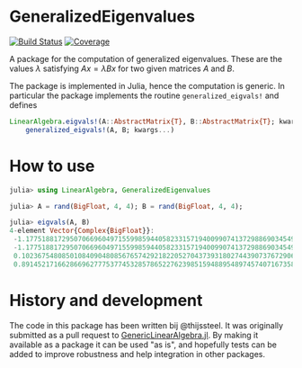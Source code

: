# GeneralizedEigenvalues

[![Build Status](https://github.com/daanhb/GeneralizedEigenvalues.jl/actions/workflows/CI.yml/badge.svg?branch=main)](https://github.com/daanhb/GeneralizedEigenvalues.jl/actions/workflows/CI.yml?query=branch%3Amain)
[![Coverage](https://codecov.io/gh/daanhb/GeneralizedEigenvalues.jl/branch/main/graph/badge.svg)](https://codecov.io/gh/daanhb/GeneralizedEigenvalues.jl)

A package for the computation of generalized eigenvalues. These are the values $\lambda$ satisfying $Ax = \lambda B x$ for two given matrices $A$ and $B$.

The package is implemented in Julia, hence the computation is generic. In particular the package implements the routine `generalized_eigvals!` and defines
```julia
LinearAlgebra.eigvals!(A::AbstractMatrix{T}, B::AbstractMatrix{T}; kwargs...) where {T <: Number} =
    generalized_eigvals!(A, B; kwargs...)
```

# How to use

```julia
julia> using LinearAlgebra, GeneralizedEigenvalues

julia> A = rand(BigFloat, 4, 4); B = rand(BigFloat, 4, 4);

julia> eigvals(A, B)
4-element Vector{Complex{BigFloat}}:
 -1.177518817295070669604971559985944058233157194009907413729886903454997250952444 - 1.976184214307596326495074265168079377563480081756809493383013442251886672508137im
 -1.177518817295070669604971559985944058233157194009907413729886903454997250952444 + 1.976184214307596326495074265168079377563480081756809493383013442251886672508137im
 0.1023675480850108409048085676574292182205270437393180274439073767290659164355778 + 0.0im
 0.8914521716628669627775377453285786522762398515948895489745740716735863657953472 + 0.0im
 ```
 
 # History and development

 The code in this package has been written bij @thijssteel.
 It was originally submitted as a pull request to [GenericLinearAlgebra.jl](https://github.com/JuliaLinearAlgebra/GenericLinearAlgebra.jl/pull/127). By making it available as
 a package it can be used "as is", and hopefully tests can be added to improve robustness and help
 integration in other packages.
